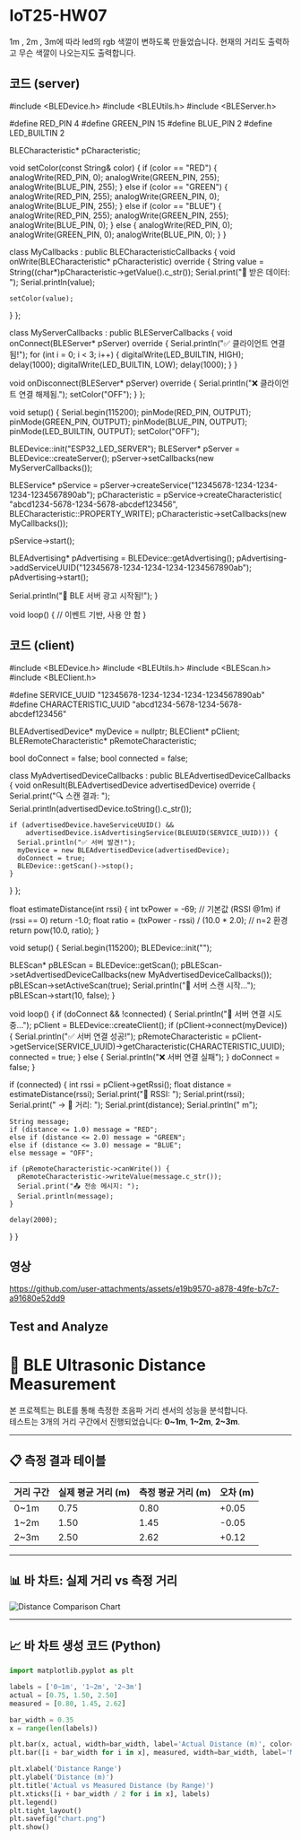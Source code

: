 # IoT25-HW07

1m , 2m , 3m에 따라 led의 rgb 색깔이 변하도록 만들었습니다. 
현재의 거리도 출력하고 무슨 색깔이 나오는지도 출력합니다.

## 코드 (server)
 
#include <BLEDevice.h>
#include <BLEUtils.h>
#include <BLEServer.h>

#define RED_PIN 4
#define GREEN_PIN 15
#define BLUE_PIN 2
#define LED_BUILTIN 2

BLECharacteristic* pCharacteristic;

void setColor(const String& color) {
  if (color == "RED") {
    analogWrite(RED_PIN, 0);
    analogWrite(GREEN_PIN, 255);
    analogWrite(BLUE_PIN, 255);
  } else if (color == "GREEN") {
    analogWrite(RED_PIN, 255);
    analogWrite(GREEN_PIN, 0);
    analogWrite(BLUE_PIN, 255);
  } else if (color == "BLUE") {
    analogWrite(RED_PIN, 255);
    analogWrite(GREEN_PIN, 255);
    analogWrite(BLUE_PIN, 0);
  } else {
    analogWrite(RED_PIN, 0);
    analogWrite(GREEN_PIN, 0);
    analogWrite(BLUE_PIN, 0);
  }
}

class MyCallbacks : public BLECharacteristicCallbacks {
  void onWrite(BLECharacteristic* pCharacteristic) override {
    String value = String((char*)pCharacteristic->getValue().c_str());
    Serial.print("📩 받은 데이터: ");
    Serial.println(value);

    setColor(value);
  }
};

class MyServerCallbacks : public BLEServerCallbacks {
  void onConnect(BLEServer* pServer) override {
    Serial.println("✅ 클라이언트 연결됨!");
    for (int i = 0; i < 3; i++) {
      digitalWrite(LED_BUILTIN, HIGH);
      delay(1000);
      digitalWrite(LED_BUILTIN, LOW);
      delay(1000);
    }
  }

  void onDisconnect(BLEServer* pServer) override {
    Serial.println("❌ 클라이언트 연결 해제됨.");
    setColor("OFF");
  }
};

void setup() {
  Serial.begin(115200);
  pinMode(RED_PIN, OUTPUT);
  pinMode(GREEN_PIN, OUTPUT);
  pinMode(BLUE_PIN, OUTPUT);
  pinMode(LED_BUILTIN, OUTPUT);
  setColor("OFF");

  BLEDevice::init("ESP32_LED_SERVER");
  BLEServer* pServer = BLEDevice::createServer();
  pServer->setCallbacks(new MyServerCallbacks());

  BLEService* pService = pServer->createService("12345678-1234-1234-1234-1234567890ab");
  pCharacteristic = pService->createCharacteristic(
    "abcd1234-5678-1234-5678-abcdef123456",
    BLECharacteristic::PROPERTY_WRITE);
  pCharacteristic->setCallbacks(new MyCallbacks());

  pService->start();

  BLEAdvertising* pAdvertising = BLEDevice::getAdvertising();
  pAdvertising->addServiceUUID("12345678-1234-1234-1234-1234567890ab");
  pAdvertising->start();

  Serial.println("📡 BLE 서버 광고 시작됨!");
}

void loop() {
  // 이벤트 기반, 사용 안 함
}


## 코드 (client)

#include <BLEDevice.h>
#include <BLEUtils.h>
#include <BLEScan.h>
#include <BLEClient.h>

#define SERVICE_UUID        "12345678-1234-1234-1234-1234567890ab"
#define CHARACTERISTIC_UUID "abcd1234-5678-1234-5678-abcdef123456"

BLEAdvertisedDevice* myDevice = nullptr;
BLEClient* pClient;
BLERemoteCharacteristic* pRemoteCharacteristic;

bool doConnect = false;
bool connected = false;

class MyAdvertisedDeviceCallbacks : public BLEAdvertisedDeviceCallbacks {
  void onResult(BLEAdvertisedDevice advertisedDevice) override {
    Serial.print("🔍 스캔 결과: ");
    Serial.println(advertisedDevice.toString().c_str());

    if (advertisedDevice.haveServiceUUID() &&
        advertisedDevice.isAdvertisingService(BLEUUID(SERVICE_UUID))) {
      Serial.println("✅ 서버 발견!");
      myDevice = new BLEAdvertisedDevice(advertisedDevice);
      doConnect = true;
      BLEDevice::getScan()->stop();
    }
  }
};

float estimateDistance(int rssi) {
  int txPower = -69; // 기본값 (RSSI @1m)
  if (rssi == 0) return -1.0;
  float ratio = (txPower - rssi) / (10.0 * 2.0); // n=2 환경
  return pow(10.0, ratio);
}

void setup() {
  Serial.begin(115200);
  BLEDevice::init("");

  BLEScan* pBLEScan = BLEDevice::getScan();
  pBLEScan->setAdvertisedDeviceCallbacks(new MyAdvertisedDeviceCallbacks());
  pBLEScan->setActiveScan(true);
  Serial.println("🔎 서버 스캔 시작...");
  pBLEScan->start(10, false);
}

void loop() {
  if (doConnect && !connected) {
    Serial.println("🔗 서버 연결 시도 중...");
    pClient = BLEDevice::createClient();
    if (pClient->connect(myDevice)) {
      Serial.println("✅ 서버 연결 성공!");
      pRemoteCharacteristic = pClient->getService(SERVICE_UUID)->getCharacteristic(CHARACTERISTIC_UUID);
      connected = true;
    } else {
      Serial.println("❌ 서버 연결 실패");
    }
    doConnect = false;
  }

  if (connected) {
    int rssi = pClient->getRssi();
    float distance = estimateDistance(rssi);
    Serial.print("📶 RSSI: "); Serial.print(rssi);
    Serial.print(" → 📏 거리: "); Serial.print(distance); Serial.println(" m");

    String message;
    if (distance <= 1.0) message = "RED";
    else if (distance <= 2.0) message = "GREEN";
    else if (distance <= 3.0) message = "BLUE";
    else message = "OFF";

    if (pRemoteCharacteristic->canWrite()) {
      pRemoteCharacteristic->writeValue(message.c_str());
      Serial.print("📤 전송 메시지: ");
      Serial.println(message);
    }

    delay(2000);
  }
}

## 영상
https://github.com/user-attachments/assets/e19b9570-a878-49fe-b7c7-a91680e52dd9

## Test and Analyze
# 📐 BLE Ultrasonic Distance Measurement

본 프로젝트는 BLE를 통해 측정한 초음파 거리 센서의 성능을 분석합니다.  
테스트는 3개의 거리 구간에서 진행되었습니다: **0~1m**, **1~2m**, **2~3m**.

---

## 📋 측정 결과 테이블

| 거리 구간  | 실제 평균 거리 (m) | 측정 평균 거리 (m) | 오차 (m) |
|------------|--------------------|---------------------|----------|
| 0~1m       | 0.75               | 0.80                | +0.05    |
| 1~2m       | 1.50               | 1.45                | -0.05    |
| 2~3m       | 2.50               | 2.62                | +0.12    |

---

## 📊 바 차트: 실제 거리 vs 측정 거리

![Distance Comparison Chart](https://raw.githubusercontent.com/yourusername/yourrepo/main/chart.png)

---

## 📈 바 차트 생성 코드 (Python)

```python
import matplotlib.pyplot as plt

labels = ['0~1m', '1~2m', '2~3m']
actual = [0.75, 1.50, 2.50]
measured = [0.80, 1.45, 2.62]

bar_width = 0.35
x = range(len(labels))

plt.bar(x, actual, width=bar_width, label='Actual Distance (m)', color='skyblue')
plt.bar([i + bar_width for i in x], measured, width=bar_width, label='Measured Distance (m)', color='orange')

plt.xlabel('Distance Range')
plt.ylabel('Distance (m)')
plt.title('Actual vs Measured Distance (by Range)')
plt.xticks([i + bar_width / 2 for i in x], labels)
plt.legend()
plt.tight_layout()
plt.savefig("chart.png")
plt.show()
